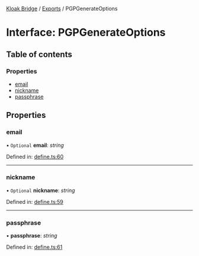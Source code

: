 [Kloak Bridge](../README.md) / [Exports](../modules.md) / PGPGenerateOptions

# Interface: PGPGenerateOptions

## Table of contents

### Properties

- [email](pgpgenerateoptions.md#email)
- [nickname](pgpgenerateoptions.md#nickname)
- [passphrase](pgpgenerateoptions.md#passphrase)

## Properties

### email

• `Optional` **email**: *string*

Defined in: [define.ts:60](https://github.com/CoNET-project/kloak-bridge/blob/6df6a68/src/define.ts#L60)

___

### nickname

• `Optional` **nickname**: *string*

Defined in: [define.ts:59](https://github.com/CoNET-project/kloak-bridge/blob/6df6a68/src/define.ts#L59)

___

### passphrase

• **passphrase**: *string*

Defined in: [define.ts:61](https://github.com/CoNET-project/kloak-bridge/blob/6df6a68/src/define.ts#L61)

